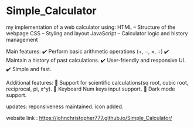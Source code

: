 # Simple_Calculator

my implementation of a web calculator using: 
HTML – Structure of the webpage
CSS – Styling and layout
JavaScript – Calculator logic and history management

Main features:
✔️ Perform basic arithmetic operations (+, −, ×, ÷)
✔️ Maintain a history of past calculations.
✔️ User-friendly and responsive UI.
✔️ Simple and fast.

Additional features:
🔹 Support for scientific calculations(sq root, cubic root, reciprocal, pi, x^y).
🔹 Keyboard Num keys input support.
🔹 Dark mode support.

updates:
reponsiveness maintained.
icon added.

website link : https://johnchristopher777.github.io/Simple_Calculator/
